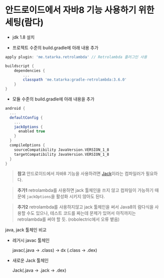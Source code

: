 # 안드로이드에서 자바8 기능 사용하기 위한 세팅(람다)

- jdk 1.8 설치

- 프로젝트 수준의 build.gradle에 아래 내용 추가

```gradle
apply plugin: 'me.tatarka.retrolambda' // Retrolambda 플러그인 사용

buildscript {
    dependencies {
        ...
        classpath 'me.tatarka:gradle-retrolambda:3.6.0'
    }
}
```

- 모듈 수준의 build.gradle에 아래 내용을 추가

```gradle
android {
  ...
  defaultConfig {
    ...
    jackOptions {
      enabled true
    }
  }
  compileOptions {
    sourceCompatibility JavaVersion.VERSION_1_8
    targetCompatibility JavaVersion.VERSION_1_8
  }
}
```

> **참고** 안드로이드에서 자바8 기능을 사용하려면 [Jack](https://source.android.com/source/jack.html?hl=ko)이라는 컴파일러가 필요하다.

> **추가1** retrolambda를 사용하면 jack 툴체인을 쓰지 않고 컴파일이 가능하기 때문에 `jackOptions`을 활성화 시키지 않아도 된다.

> **추가2** retrolambda를 사용하지않고 jack 툴체인을 써서 Java8의 람다식을 사용할 수도 있으나, 테스트 코드를 짜는데 문제가 있어서 아직까지는 retrolambda를 써야 할 듯. (robolectric에서 오류 뱉음)

java, jack 툴체인 비교

- 레거시 javac 툴체인

  javac(.java → .class) → dx (.class → .dex)

- 새로운 Jack 툴체인

  Jack(.java → .jack → .dex)
